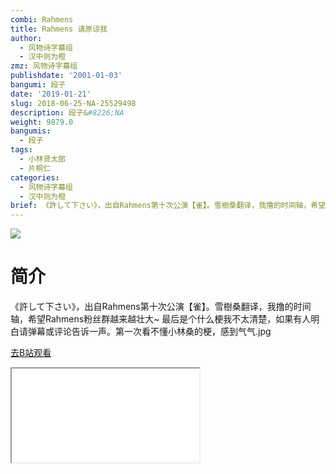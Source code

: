 ```yaml
---
combi: Rahmens
title: Rahmens 请原谅我
author:
  - 风物诗字幕组
  - 汉中则为橙
zmz: 风物诗字幕组
publishdate: '2001-01-03'
bangumi: 段子
date: '2019-01-21'
slug: 2018-06-25-NA-25529498
description: 段子&#8226;NA
weight: 9879.0
bangumis:
  - 段子
tags:
  - 小林贤太郎
  - 片桐仁
categories:
  - 风物诗字幕组
  - 汉中则为橙
brief: 《許して下さい》，出自Rahmens第十次公演【雀】。雪樹桑翻译，我撸的时间轴，希望Rahmens粉丝群越来越壮大~ 最后是个什么梗我不太清楚，如果有人明白请弹幕或评论告诉一声。第一次看不懂小林桑的梗，感到气气.jpg
---
```

![](https://i.imgur.com/r6AZzm4.jpg)
# 简介  
《許して下さい》，出自Rahmens第十次公演【雀】。雪樹桑翻译，我撸的时间轴，希望Rahmens粉丝群越来越壮大~
最后是个什么梗我不太清楚，如果有人明白请弹幕或评论告诉一声。第一次看不懂小林桑的梗，感到气气.jpg  

[去B站观看](https://www.bilibili.com/video/av25529498/)
<div class ="resp-container"><iframe class="testiframe" src="//player.bilibili.com/player.html?aid=25529498"", scrolling="no", allowfullscreen="true" > </iframe></div> 
